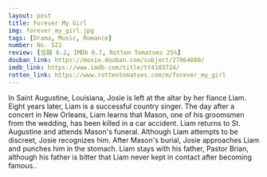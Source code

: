 ```yaml
---
layout: post 
title: Forever My Girl
img: forever_my_girl.jpg
tags: [Drama, Music, Romance]
number: No. 522
review: [豆瓣 6.2, IMDb 6.7, Rotten Tomatoes 25%]
douban_link: https://movie.douban.com/subject/27064880/
imdb_link: https://www.imdb.com/title/tt4103724/
rotten_link: https://www.rottentomatoes.com/m/forever_my_girl
---
```


In Saint Augustine, Louisiana, Josie is left at the altar by her fiance Liam. Eight years later, Liam is a successful country singer. The day after a concert in New Orleans, Liam learns that Mason, one of his groomsmen from the wedding, has been killed in a car accident. Liam returns to St. Augustine and attends Mason's funeral. Although Liam attempts to be discreet, Josie recognizes him. After Mason's burial, Josie approaches Liam and punches him in the stomach. Liam stays with his father, Pastor Brian, although his father is bitter that Liam never kept in contact after becoming famous..